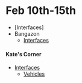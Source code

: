 # **Feb 10th-15th**
- [Interfaces]
- Bangazon
	- [Interfaces](https://github.com/nashville-software-school/bangazon-inc/blob/formatting/orientation/exercises/bangazon/BANGAZON_04.md)

#### Kate's Corner
- [Interfaces](https://github.com/nashville-software-school/bangazon-inc/blob/formatting/concepts/csharp-language/interfaces.md)
	- [Vehicles](https://github.com/nashville-software-school/bangazon-inc/blob/formatting/orientation/exercises/11_INTERFACES.md)
